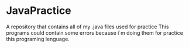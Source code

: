 # JavaPractice
A repository that contains all of my .java files used for practice
This programs could contain some errors because i´m doing them for practice this programing lenguage.
